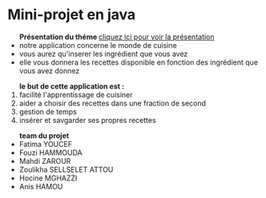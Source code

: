 <h1> Mini-projet en java </h1>
<ul> <strong> Présentation du théme </strong> <a href="http://fatimaminiprojet.bitballoon.com/#/bored">  cliquez ici pour voir la présentation </a>  
<li> notre application concerne le monde de cuisine </li>
<li> vous aurez qu'inserer les ingrédient que vous avez </li>
<li> elle vous donnera les recettes disponible en fonction des ingrédient que vous avez donnez  </li>
</ul>
<ol> <strong> le but de cette application est : </strong>
<li> facilité l'apprentissage de cuisiner </li>
<li> aider a choisir des recettes dans une fraction de second </li>
<li> gestion de temps </li>
<li> insérer et savgarder ses propres recettes </li>
</ol>
<ul> <strong> team du projet </strong>
<li> Fatima YOUCEF </li>
<li> Fouzi HAMMOUDA </li>
<li> Mahdi ZAROUR </li>
<li> Zoulikha SELLSELET ATTOU </li>
<li> Hocine MGHAZZI </li>
<li> Anis HAMOU </li>


